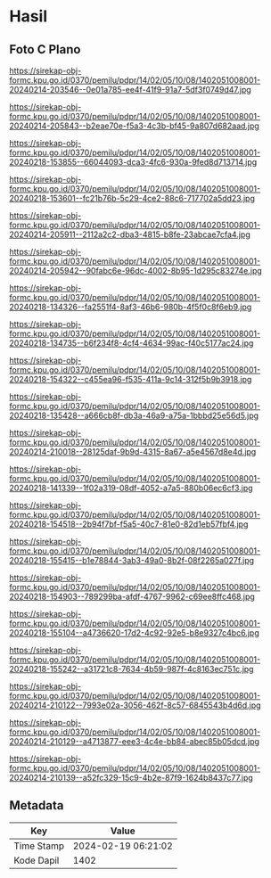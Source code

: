 # Hasil

## Foto C Plano

https://sirekap-obj-formc.kpu.go.id/0370/pemilu/pdpr/14/02/05/10/08/1402051008001-20240214-203546--0e01a785-ee4f-41f9-91a7-5df3f0749d47.jpg

https://sirekap-obj-formc.kpu.go.id/0370/pemilu/pdpr/14/02/05/10/08/1402051008001-20240214-205843--b2eae70e-f5a3-4c3b-bf45-9a807d682aad.jpg

https://sirekap-obj-formc.kpu.go.id/0370/pemilu/pdpr/14/02/05/10/08/1402051008001-20240218-153855--66044093-dca3-4fc6-930a-9fed8d713714.jpg

https://sirekap-obj-formc.kpu.go.id/0370/pemilu/pdpr/14/02/05/10/08/1402051008001-20240218-153601--fc21b76b-5c29-4ce2-88c6-717702a5dd23.jpg

https://sirekap-obj-formc.kpu.go.id/0370/pemilu/pdpr/14/02/05/10/08/1402051008001-20240214-205911--2112a2c2-dba3-4815-b8fe-23abcae7cfa4.jpg

https://sirekap-obj-formc.kpu.go.id/0370/pemilu/pdpr/14/02/05/10/08/1402051008001-20240214-205942--90fabc6e-96dc-4002-8b95-1d295c83274e.jpg

https://sirekap-obj-formc.kpu.go.id/0370/pemilu/pdpr/14/02/05/10/08/1402051008001-20240218-134326--fa2551f4-8af3-46b6-980b-4f5f0c8f6eb9.jpg

https://sirekap-obj-formc.kpu.go.id/0370/pemilu/pdpr/14/02/05/10/08/1402051008001-20240218-134735--b6f234f8-4cf4-4634-99ac-f40c5177ac24.jpg

https://sirekap-obj-formc.kpu.go.id/0370/pemilu/pdpr/14/02/05/10/08/1402051008001-20240218-154322--c455ea96-f535-411a-9c14-312f5b9b3918.jpg

https://sirekap-obj-formc.kpu.go.id/0370/pemilu/pdpr/14/02/05/10/08/1402051008001-20240218-135428--a666cb8f-db3a-46a9-a75a-1bbbd25e56d5.jpg

https://sirekap-obj-formc.kpu.go.id/0370/pemilu/pdpr/14/02/05/10/08/1402051008001-20240214-210018--28125daf-9b9d-4315-8a67-a5e4567d8e4d.jpg

https://sirekap-obj-formc.kpu.go.id/0370/pemilu/pdpr/14/02/05/10/08/1402051008001-20240218-141339--1f02a319-08df-4052-a7a5-880b06ec6cf3.jpg

https://sirekap-obj-formc.kpu.go.id/0370/pemilu/pdpr/14/02/05/10/08/1402051008001-20240218-154518--2b94f7bf-f5a5-40c7-81e0-82d1eb57fbf4.jpg

https://sirekap-obj-formc.kpu.go.id/0370/pemilu/pdpr/14/02/05/10/08/1402051008001-20240218-155415--b1e78844-3ab3-49a0-8b2f-08f2265a027f.jpg

https://sirekap-obj-formc.kpu.go.id/0370/pemilu/pdpr/14/02/05/10/08/1402051008001-20240218-154903--789299ba-afdf-4767-9962-c69ee8ffc468.jpg

https://sirekap-obj-formc.kpu.go.id/0370/pemilu/pdpr/14/02/05/10/08/1402051008001-20240218-155104--a4736620-17d2-4c92-92e5-b8e9327c4bc6.jpg

https://sirekap-obj-formc.kpu.go.id/0370/pemilu/pdpr/14/02/05/10/08/1402051008001-20240218-155242--a31721c8-7634-4b59-987f-4c8163ec751c.jpg

https://sirekap-obj-formc.kpu.go.id/0370/pemilu/pdpr/14/02/05/10/08/1402051008001-20240214-210122--7993e02a-3056-462f-8c57-6845543b4d6d.jpg

https://sirekap-obj-formc.kpu.go.id/0370/pemilu/pdpr/14/02/05/10/08/1402051008001-20240214-210129--a4713877-eee3-4c4e-bb84-abec85b05dcd.jpg

https://sirekap-obj-formc.kpu.go.id/0370/pemilu/pdpr/14/02/05/10/08/1402051008001-20240214-210139--a52fc329-15c9-4b2e-87f9-1624b8437c77.jpg


## Metadata

| Key        | Value               |
| ---------- | ------------------- |
| Time Stamp | 2024-02-19 06:21:02 |
| Kode Dapil | 1402                |



